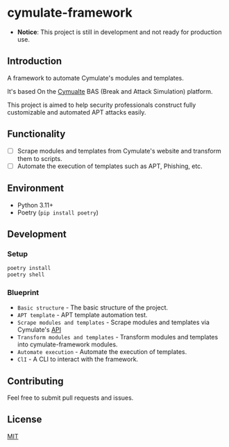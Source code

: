 # cymulate-framework

* **Notice**: This project is still in development and not ready for production use.

## Introduction

A framework to automate Cymulate's modules and templates.

It's based On the [Cymualte](https://cymulate.com/) BAS (Break and Attack Simulation) platform.

This project is aimed to help security professionals construct fully customizable and automated APT attacks easily.

## Functionality

- [ ] Scrape modules and templates from Cymulate's website and transform them to scripts.
- [ ] Automate the execution of templates such as APT, Phishing, etc.

## Environment

- Python 3.11+
- Poetry (`pip install poetry`)

## Development

### Setup

```powershell
poetry install
poetry shell
```

### Blueprint

- `Basic structure` - The basic structure of the project.
- `APT template` - APT template automation test.
- `Scrape modules and templates` - Scrape modules and templates via Cymulate's [API](https://api.app.cymulate.com/docs/#/)
- `Transform modules and templates` - Transform modules and templates into cymulate-framework modules.
- `Automate execution` - Automate the execution of templates.
- `ClI` - A CLI to interact with the framework.

## Contributing

Feel free to submit pull requests and issues.

## License

[MIT](https://choosealicense.com/licenses/mit/)
